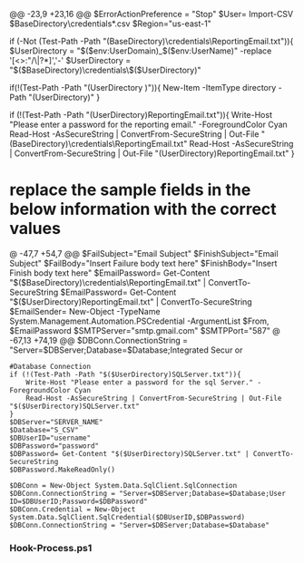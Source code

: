 @@ -23,9 +23,16 @@ $ErrorActionPreference = "Stop"
$User= Import-CSV $BaseDirectory\credentials\*.csv
$Region="us-east-1"

if (-Not (Test-Path -Path "$($BaseDirectory)\credentials\ReportingEmail.txt")){
$UserDirectory = "$($env:UserDomain)_$($env:UserName)" -replace '[<>:"/\\|?*]','-'
$UserDirectory = "$($BaseDirectory)\credentials\$($UserDirectory)\"

if(!(Test-Path -Path "$($UserDirectory )")){
    New-Item -ItemType directory -Path "$($UserDirectory)"
}

if (!(Test-Path -Path "$($UserDirectory)ReportingEmail.txt")){
    Write-Host "Please enter a password for the reporting email." -ForegroundColor Cyan
    Read-Host -AsSecureString | ConvertFrom-SecureString | Out-File "$($BaseDirectory)\credentials\ReportingEmail.txt"
    Read-Host -AsSecureString | ConvertFrom-SecureString | Out-File "$($UserDirectory)ReportingEmail.txt"
}

# replace the sample fields in the below information with the correct values
@ -47,7 +54,7 @@ $FailSubject="Email Subject"
$FinishSubject="Email Subject"
$FailBody="Insert Failure body text here"
$FinishBody="Insert Finish body text here"
$EmailPassword= Get-Content "$($BaseDirectory)\credentials\ReportingEmail.txt" | ConvertTo-SecureString
$EmailPassword= Get-Content "$($UserDirectory)ReportingEmail.txt" | ConvertTo-SecureString
$EmailSender= New-Object -TypeName System.Management.Automation.PSCredential -ArgumentList $From, $EmailPassword
$SMTPServer="smtp.gmail.com"
$SMTPPort="587"
@ -67,13 +74,19 @@ $DBConn.ConnectionString = "Server=$DBServer;Database=$Database;Integrated Secur
or
```
#Database Connection
if (!(Test-Path -Path "$($UserDirectory)SQLServer.txt")){
    Write-Host "Please enter a password for the sql Server." -ForegroundColor Cyan
    Read-Host -AsSecureString | ConvertFrom-SecureString | Out-File "$($UserDirectory)SQLServer.txt"
}
$DBServer="SERVER_NAME"
$Database="S_CSV"
$DBUserID="username"
$DBPassword="password"
$DBPassword= Get-Content "$($UserDirectory)SQLServer.txt" | ConvertTo-SecureString
$DBPassword.MakeReadOnly()

$DBConn = New-Object System.Data.SqlClient.SqlConnection
$DBConn.ConnectionString = "Server=$DBServer;Database=$Database;User ID=$DBUserID;Password=$DBPassword"
$DBConn.Credential = New-Object System.Data.SqlClient.SqlCredential($DBUserID,$DBPassword)
$DBConn.ConnectionString = "Server=$DBServer;Database=$Database"
```

### Hook-Process.ps1